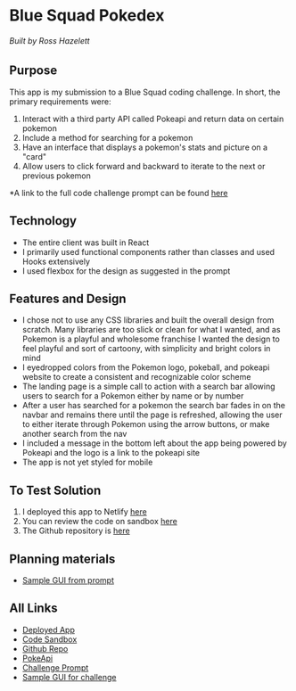# Blue Squad Pokedex

###### Built by Ross Hazelett

## Purpose

This app is my submission to a Blue Squad coding challenge.
In short, the primary requirements were:

1. Interact with a third party API called Pokeapi and return data on certain pokemon
2. Include a method for searching for a pokemon
3. Have an interface that displays a pokemon's stats and picture on a "card"
4. Allow users to click forward and backward to iterate to the next or previous pokemon

\*A link to the full code challenge prompt can be found [here](https://drive.google.com/file/d/1G4Ry_1dIYk87ybahmjn7x-wruHT5339_/view?usp=sharing)

## Technology

- The entire client was built in React
- I primarily used functional components rather than classes and used Hooks extensively
- I used flexbox for the design as suggested in the prompt

## Features and Design

- I chose not to use any CSS libraries and built the overall design from scratch. Many libraries are too slick or clean for what I wanted, and as Pokemon is a playful and wholesome franchise I wanted the design to feel playful and sort of cartoony, with simplicity and bright colors in mind
- I eyedropped colors from the Pokemon logo, pokeball, and pokeapi website to create a consistent and recognizable color scheme
- The landing page is a simple call to action with a search bar allowing users to search for a Pokemon either by name or by number
- After a user has searched for a pokemon the search bar fades in on the navbar and remains there until the page is refreshed, allowing the user to either iterate through Pokemon using the arrow buttons, or make another search from the nav
- I included a message in the bottom left about the app being powered by Pokeapi and the logo is a link to the pokeapi site
- The app is not yet styled for mobile

## To Test Solution

1. I deployed this app to Netlify [here](https://bluesquad-pokedex-ross-hazelett.netlify.app/)
2. You can review the code on sandbox [here](https://codesandbox.io/s/blue-squad-pokedex-9x03y)
3. The Github repository is [here](https://github.com/noobiwankenoobi/blue-squad-pokedex-v01)

## Planning materials

- [Sample GUI from prompt](https://imgur.com/a/DllMDCI)

## All Links

- [Deployed App](https://bluesquad-pokedex-ross-hazelett.netlify.app/)
- [Code Sandbox](https://codesandbox.io/s/blue-squad-pokedex-9x03y)
- [Github Repo](https://github.com/noobiwankenoobi/blue-squad-pokedex-v01)
- [PokeApi](https://pokeapi.co/)
- [Challenge Prompt](https://drive.google.com/file/d/1G4Ry_1dIYk87ybahmjn7x-wruHT5339_/view?usp=sharing)
- [Sample GUI for challenge](https://imgur.com/a/DllMDCI)
